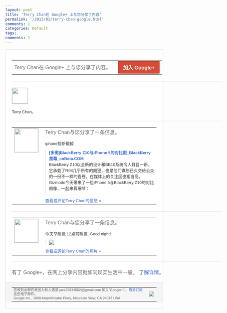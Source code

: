```yaml
---
layout: post
title: 'Terry Chan在 Google+ 上与您分享了内容'
permalink: '/2013/01/terry-chan-google.html'
comments: 1
categories: Default
tags: 
comments: 1
---
```

<!-- X-Notifications: 2:4b245a3930000000,0483c17930000000 -->

<div style="border:solid 1px #dfdfdf;color:#686868;font:13px Arial"><div style="background-color:#fff;padding:20px;"><table cellpadding="0" cellspacing="0" style="width:670px;color:#333;font:13px Arial"><tr><td style="color:#686868;font:16px Arial">Terry Chan在 Google+ 上与您分享了内容。</td><td style="padding-left:15px;text-align:right;"><a href="https://plus.google.com/_/notifications/emlink?emr=14900066512970582018&amp;emid=CPDk4NzijLUCFcd7tAodTlkAAA&amp;path=%2F%3Fgpinv%3DAMIXal_L0EG6eTGR-8GezWMH0Ry1w-x8acWZfhfh7sqlwC8kES04NJqf9KtqP42J90N8Wb-tUGuwWBJZUkBetuz1ZBcB73O036ctYl_OjAvdm-nD4sblU3w&amp;dt=1359435189992&amp;uob=7" style="display:inline-block;padding:7px 15px;background-color:#d44b38; color:#fff;font-size:16px; font-weight:bold;border-radius:2px;-webkit-border-radius:2px; -moz-border-radius:2px;border:solid 1px #c43b28; white-space:nowrap;text-decoration:none">加入 Google+</a></td></tr></table><div style='width:670px"'><div style="margin:20px 0;border-bottom:solid 1px #dfdfdf;width:670px"></div><span style="margin-right:5px;margin-bottom:5px; display:inline-block;"><a href="https://plus.google.com/_/notifications/emlink?emr=14900066512970582018&amp;emid=CPDk4NzijLUCFcd7tAodTlkAAA&amp;path=%2F108643996575278738906&amp;dt=1359435189992&amp;uob=7"><img height="50" src="https://lh3.googleusercontent.com/-KKRGTyJ5Bl0/AAAAAAAAAAI/AAAAAAAAtnY/R4QEWIp3Ur0/s75-c-k-a/photo.jpg" style="border:solid 1px #cccccc;" width="50"/></a></span></div><div style="padding-top:10px;width:670px"><a href="https://plus.google.com/_/notifications/emlink?emr=14900066512970582018&amp;emid=CPDk4NzijLUCFcd7tAodTlkAAA&amp;path=%2F108643996575278738906&amp;dt=1359435189992&amp;uob=7" style="color:#333;text-decoration:none">Terry Chan</a>。</div><div style="margin:20px 0;border-bottom:solid 1px #dfdfdf;width:670px"></div><table cellpadding="0" cellspacing="0"><tr><td style="padding-right:15px;vertical-align:top"><a href="https://plus.google.com/_/notifications/emlink?emr=14900066512970582018&amp;emid=CPDk4NzijLUCFcd7tAodTlkAAA&amp;path=%2F108643996575278738906%3Fgpinv%3DAMIXal_L0EG6eTGR-8GezWMH0Ry1w-x8acWZfhfh7sqlwC8kES04NJqf9KtqP42J90N8Wb-tUGuwWBJZUkBetuz1ZBcB73O036ctYl_OjAvdm-nD4sblU3w&amp;dt=1359435189992&amp;uob=7"><img height="75" src="https://lh3.googleusercontent.com/-KKRGTyJ5Bl0/AAAAAAAAAAI/AAAAAAAAtnY/R4QEWIp3Ur0/s75-c-k-a/photo.jpg" style="border:solid 1px #cccccc;" width="75"/></a></td><td style="width:578px;color:#333;font:13px Arial;vertical-align:top"><div style="color:#686868;font:16px Arial;padding-bottom:15px">Terry Chan与您分享了一条信息。</div><div style="padding-bottom:10px">iphone挂断输掉</div><div style="margin-bottom:10px;padding-left:10px; border-left:2px solid #EAEAEA"><span style="margin-right:5px"><a href="http://www.cnbeta.com/articles/224265.htm" style="color:#3366CC;text-decoration:none"><span style="font-weight:bold">[多图]BlackBerry Z10与iPhone 5的对比照_BlackBerry 黑莓_cnBeta.COM</span></a><div style="padding-bottom:10px">BlackBerry Z10以全新的设计和BB10系统令人耳目<wbr/>一新，它承载了RIM几乎所有的期望，也是<wbr/>他们谋划已久交给公众的一份不一样的答卷，<wbr/>在媒体上的关注度也相当高。Gizmodo<wbr/>今天带来了一组iPhone 5与BlackBerry Z10的对比图像，一起来看细节：</div></span></div><a href="https://plus.google.com/_/notifications/emlink?emr=14900066512970582018&amp;emid=CPDk4NzijLUCFcd7tAodTlkAAA&amp;path=%2F108643996575278738906%2Fposts%2FN31zUpMwVEx%3Fgpinv%3DAMIXal_L0EG6eTGR-8GezWMH0Ry1w-x8acWZfhfh7sqlwC8kES04NJqf9KtqP42J90N8Wb-tUGuwWBJZUkBetuz1ZBcB73O036ctYl_OjAvdm-nD4sblU3w&amp;dt=1359435189992&amp;uob=7" style="color:#3366CC;text-decoration:none">查看或评论Terry Chan的信息 »</a></td></tr></table><div style="margin:20px 0;border-bottom:solid 1px #dfdfdf;width:670px"></div><table cellpadding="0" cellspacing="0"><tr><td style="padding-right:15px;vertical-align:top"><a href="https://plus.google.com/_/notifications/emlink?emr=14900066512970582018&amp;emid=CPDk4NzijLUCFcd7tAodTlkAAA&amp;path=%2F108643996575278738906%3Fgpinv%3DAMIXal-s6EVEtvccmN-yggkeKhZH30llTwVhTr9PY2AI03SRUM1qUvEkxucwOmieBRHHRV0-c97mqHe5Q0hmi2XDFE4SfUVOg3ytDBWFRcT3t8BmgESP4C8&amp;dt=1359435189992&amp;uob=7"><img height="75" src="https://lh3.googleusercontent.com/-KKRGTyJ5Bl0/AAAAAAAAAAI/AAAAAAAAtnY/R4QEWIp3Ur0/s75-c-k-a/photo.jpg" style="border:solid 1px #cccccc;" width="75"/></a></td><td style="width:578px;color:#333;font:13px Arial;vertical-align:top"><div style="color:#686868;font:16px Arial;padding-bottom:15px">Terry Chan与您分享了一条信息。</div><div style="padding-bottom:10px">今天早睡觉 12点前睡觉, Good night!</div><div style="margin-bottom:10px;padding-left:10px; border-left:2px solid #EAEAEA"><span style="margin-right:5px"><a href="https://plus.google.com/_/notifications/emlink?emr=14900066512970582018&amp;emid=CPDk4NzijLUCFcd7tAodTlkAAA&amp;path=%2F108643996575278738906%2Fposts%2FcjzN6mhFtbc%3Fgpinv%3DAMIXal-s6EVEtvccmN-yggkeKhZH30llTwVhTr9PY2AI03SRUM1qUvEkxucwOmieBRHHRV0-c97mqHe5Q0hmi2XDFE4SfUVOg3ytDBWFRcT3t8BmgESP4C8&amp;dt=1359435189992&amp;uob=7" style="color:#3366CC;text-decoration:none;"><img border="0" src="https://lh4.googleusercontent.com/-dLEwOCBJsxA/UQad7Q3okAI/AAAAAAAAuOk/nyMmxb4FLxM/h120/zwo4_20080108140048.JPG" style="max-height:200px;max-width:275px"/></a></span></div><a href="https://plus.google.com/_/notifications/emlink?emr=14900066512970582018&amp;emid=CPDk4NzijLUCFcd7tAodTlkAAA&amp;path=%2Fphotos%2F108643996575278738906%2Falbums%2F5838527612159130561%2F5838527608398581762%3Fgpinv%3DAMIXal-s6EVEtvccmN-yggkeKhZH30llTwVhTr9PY2AI03SRUM1qUvEkxucwOmieBRHHRV0-c97mqHe5Q0hmi2XDFE4SfUVOg3ytDBWFRcT3t8BmgESP4C8%26authkey%3DCMWMs_HgqqfraQ&amp;dt=1359435189992&amp;uob=7" style="color:#3366CC;text-decoration:none">查看或评论Terry Chan的照片 »</a></td></tr></table><div style="margin:20px 0;border-bottom:solid 1px #dfdfdf;width:670px"></div><div style="color:#686868;font:16px Arial;width:670px">有了 Google+，在网上分享内容就如同现实生活中一般。 <a href="http://www.google.com/+/learnmore/" style="color:#3366CC;text-decoration:none">了解详情</a>。</div></div><div style="border-top:solid 1px #dfdfdf;padding:0 20px; background-color:#f5f5f5"><table cellpadding="0" cellspacing="0" style="height:50px"><tbody><tr><td style="vertical-align:middle;width:100%; color:#636363;font:11px Arial; line-height:120%">您收到此邮件是因为有人邀请 jack29834582t@gmail.com 加入"Google+"。 <a href="https://plus.google.com/_/notifications/emlink?emr=14900066512970582018&amp;emid=CPDk4NzijLUCFcd7tAodTlkAAA&amp;path=%2F_%2Fnonplus%2Femailsettings%3Fgpinv%3DAMIXal_L0EG6eTGR-8GezWMH0Ry1w-x8acWZfhfh7sqlwC8kES04NJqf9KtqP42J90N8Wb-tUGuwWBJZUkBetuz1ZBcB73O036ctYl_OjAvdm-nD4sblU3w%26est%3DADH5u8WjMTX7hT5dHfbqvmMwSK6WaK6V1q0Zf-1RBRWhgW2JHgSGW6HO_tJmjU1jAb9T_VBo7vJT6eUzmAb2eL2l7UChrc1ev1uW67lOErwcsMeKHcNihsWjZSGgCYLrv5NctSN1-g5S&amp;dt=1359435189992&amp;uob=7" style="color:#3366CC;text-decoration:none">取消订阅</a>这些电子邮件。<br/>Google Inc., 1600 Amphitheatre Pkwy, Mountain View, CA 94043 USA<br/></td><td><img src="https://ssl.gstatic.com/s2/oz/images/notifications/logo/google-plus-6617a72bb36cc548861652780c9e6ff1.png"/></td></tr></tbody></table></div></div>
